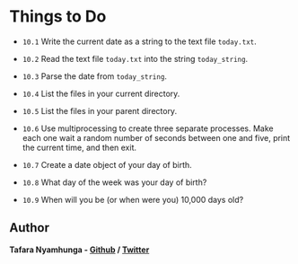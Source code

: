 # Things to Do

- `10.1` Write the current date as a string to the text file `today.txt`.

- `10.2` Read the text file `today.txt` into the string `today_string`.

- `10.3` Parse the date from `today_string`.

- `10.4` List the files in your current directory.

- `10.5` List the files in your parent directory.

- `10.6` Use multiprocessing to create three separate processes. Make each one wait a random number of seconds between one and five, print the current time, and then exit.

- `10.7` Create a date object of your day of birth.

- `10.8` What day of the week was your day of birth?

- `10.9` When will you be (or when were you) 10,000 days old?

## Author

**Tafara Nyamhunga  - [Github](https://github.com/tafara-n) / [Twitter](https://twitter.com/tafaranyamhunga)**

